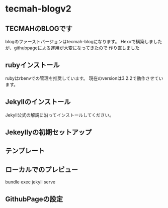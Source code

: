 # tecmah-blogv2

## TECMAHのBLOGです

blogのファーストバージョンはtecmah-blogになります。
Hexoで構築しましたが、githubpageによる運用が大変になってきたので
作り直しました

## rubyインストール

rubyはrbenvでの管理を推奨しています。
現在のversionは3.2.2で動作させています。

## Jekyllのインストール

Jekyll公式の解説に沿ってインストールしてください。

## Jekeyllyの初期セットアップ

## テンプレート

## ローカルでのプレビュー

bundle exec jekyll serve

## GithubPageの設定
